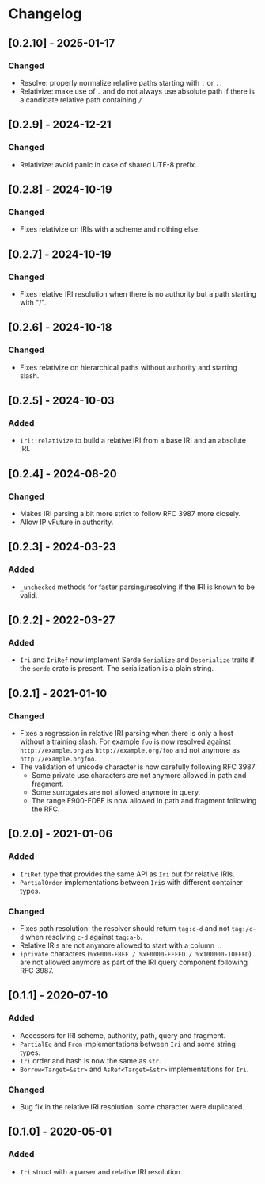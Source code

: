 # Changelog

## [0.2.10] - 2025-01-17

### Changed

- Resolve: properly normalize relative paths starting with `.` or `..`
- Relativize: make use of `.` and do not always use absolute path if there is a candidate relative path containing `/`

## [0.2.9] - 2024-12-21

### Changed

- Relativize: avoid panic in case of shared UTF-8 prefix.

## [0.2.8] - 2024-10-19

### Changed

- Fixes relativize on IRIs with a scheme and nothing else.

## [0.2.7] - 2024-10-19

### Changed

- Fixes relative IRI resolution when there is no authority but a path starting with "/".

## [0.2.6] - 2024-10-18

### Changed

- Fixes relativize on hierarchical paths without authority and starting slash.

## [0.2.5] - 2024-10-03

### Added

- `Iri::relativize` to build a relative IRI from a base IRI and an absolute IRI.

## [0.2.4] - 2024-08-20

### Changed

- Makes IRI parsing a bit more strict to follow RFC 3987 more closely.
- Allow IP vFuture in authority.

## [0.2.3] - 2024-03-23

### Added

- `_unchecked` methods for faster parsing/resolving if the IRI is known to be valid.

## [0.2.2] - 2022-03-27

### Added

- `Iri` and `IriRef` now implement Serde `Serialize` and `Deserialize` traits if the `serde` crate is present.
  The serialization is a plain string.

## [0.2.1] - 2021-01-10

### Changed

- Fixes a regression in relative IRI parsing when there is only a host without a training slash. For example `foo` is
  now resolved against `http://example.org` as `http://example.org/foo` and not anymore as `http://example.orgfoo`.
- The validation of unicode character is now carefully following RFC 3987:
    - Some private use characters are not anymore allowed in path and fragment.
    - Some surrogates are not allowed anymore in query.
    - The range F900-FDEF is now allowed in path and fragment following the RFC.

## [0.2.0] - 2021-01-06

### Added

- `IriRef` type that provides the same API as `Iri` but for relative IRIs.
- `PartialOrder` implementations between `Iri`s with different container types.

### Changed

- Fixes path resolution: the resolver should return `tag:c-d` and not `tag:/c-d` when resolving `c-d` against `tag:a-b`.
- Relative IRIs are not anymore allowed to start with a column `:`.
- `iprivate` characters (`%xE000-F8FF / %xF0000-FFFFD / %x100000-10FFFD`) are not allowed anymore as part of the IRI
  query component following RFC 3987.

## [0.1.1] - 2020-07-10

### Added

- Accessors for IRI scheme, authority, path, query and fragment.
- `PartialEq` and `From` implementations between `Iri` and some string types.
- `Iri` order and hash is now the same as `str`.
- `Borrow<Target=&str>` and `AsRef<Target=&str>` implementations for `Iri`.

### Changed

- Bug fix in the relative IRI resolution: some character were duplicated.

## [0.1.0] - 2020-05-01

### Added

- `Iri` struct with a parser and relative IRI resolution.